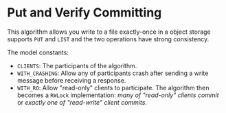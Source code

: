 # Put and Verify Committing

This algorithm allows you write to a file exactly-once in a object storage 
supports `PUT` and `LIST` and the two operations have strong consistency.

The model constants:

- `CLIENTS`: The participants of the algorithm.
- `WITH_CRASHING`: Allow any of participants crash after sending a write message before receiving a response.
- `WITH_RO`: Allow "read-only" clients to participate. The algorithm then becomes a `RWLock` implementation: *many of "read-only" clients commit* or *exactly one of "read-write" client commits*.